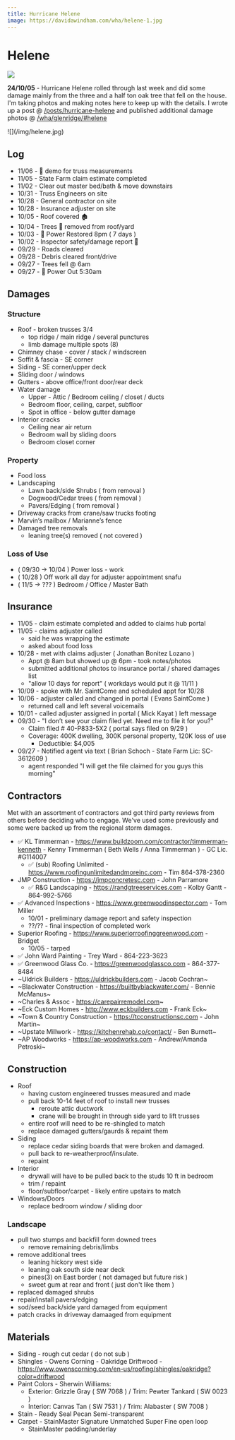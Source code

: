 ```yaml
---
title: Hurricane Helene
image: https://davidawindham.com/wha/helene-1.jpg
---
```


# Helene

![](/img/helene-1.jpg)

**24/10/05** - Hurricane Helene rolled through last week and did some damage mainly from the three and a half ton oak tree that fell on the house. I'm taking photos and making notes here to keep up with the details. I wrote up a post @ [/posts/hurricane-helene](/posts/hurricane-helene) and published additional damage photos @ [/wha/glenridge/#helene](https://davidawindham.com/wha/glenridge/#helene)

<div class="responsive-image-right">
![](/img/helene.jpg)
</div>

## Log

- 11/06 - 🔨 demo for truss measurements
- 11/05 - State Farm claim estimate completed
- 11/02 - Clear out master bed/bath & move downstairs 
- 10/31 - Truss Engineers on site
- 10/28 - General contractor on site
- 10/28 - Insurance adjuster on site
- 10/05 - Roof covered 🏚️
- 10/04 - Trees 🌳 removed from roof/yard
- 10/03 - 🔋 Power Restored 8pm ( 7 days )
- 10/02 - Inspector safety/damage report 📄
- 09/29 - Roads cleared 
- 09/28 - Debris cleared front/drive
- 09/27 - Trees fell @ 6am
- 09/27 - 🪫 Power Out 5:30am 

## Damages

### Structure

- Roof - broken trusses 3/4
  - top ridge / main ridge / several punctures
  - limb damage multiple spots (8)
- Chimney chase - cover / stack / windscreen
- Soffit & fascia - SE corner
- Siding - SE corner/upper deck
- Sliding door / windows
- Gutters - above office/front door/rear deck
- Water damage
  - Upper - Attic / Bedroom ceiling / closet / ducts
  - Bedroom floor, ceiling, carpet, subfloor
  - Spot in office - below gutter damage
- Interior cracks
  - Ceiling near air return
  - Bedroom wall by sliding doors
  - Bedroom closet corner


### Property

- Food loss
- Landscaping
  - Lawn back/side Shrubs ( from removal )
  - Dogwood/Cedar trees ( from removal )
  - Pavers/Edging ( from removal )
- Driveway cracks from crane/saw trucks footing
- Marvin’s mailbox / Marianne’s fence
- Damaged tree removals
  - leaning tree(s) removed ( not covered )

### Loss of Use

- ( 09/30 -> 10/04 ) Power loss - work
- ( 10/28 ) Off work all day for adjuster appointment snafu
- ( 11/5 -> ??? ) Bedroom / Office / Master Bath


## Insurance

- 11/05 - claim estimate completed and added to claims hub portal
- 11/05 - claims adjuster called
  - said he was wrapping the estimate
  - asked about food loss
- 10/28 - met with claims adjuster ( Jonathan Bonitez Lozano ) 
  - Appt @ 8am but showed up @ 6pm - took notes/photos
  - submitted additional photos to insurance portal / shared damages list
  - "allow 10 days for report" ( workdays would put it @ 11/11 )
- 10/09 - spoke with Mr. SaintCome and scheduled appt for 10/28
- 10/06 - adjuster called and changed in portal ( Evans SaintCome ) 
  - returned call and left several voicemails
- 10/01 - called adjuster assigned in portal ( Mick Kayat ) left message
- 09/30 - "I don’t see your claim filed yet. Need me to file it for you?"
  - Claim filed # 40-P833-5X2 ( portal says filed on 9/29 )
  - Coverage: 400K dwelling, 300K personal property, 120K loss of use
    - Deductible: $4,005
- 09/27 - Notified agent via text ( Brian Schoch - State Farm Lic: SC-3612609 )
  - agent responded "I will get the file claimed for you guys this morning"


## Contractors

Met with an assortment of contractors and got third party reviews from others before deciding who to engage. We've used some previously and some were backed up from the regional storm damages.

- ✅ KL Timmerman - https://www.buildzoom.com/contractor/timmerman-kenneth - Kenny Timmerman ( Beth Wells / Anna Timmerman ) - GC Lic. #G114007
  - ✅ (sub) Roofing Unlimited - https://www.roofingunlimitedandmoreinc.com - Tim 864-378-2360
- JMP Construction - https://jmpconcretesc.com - John Parramore
  - ✅ R&G Landscaping - https://randgtreeservices.com - Kolby Gantt - 864-992-5766
- ✅ Advanced Inspections - https://www.greenwoodinspector.com - Tom Miller 
  - 10/01 - preliminary damage report and safety inspection
  - ??/?? - final inspection of completed work
- Superior Roofing - https://www.superiorroofinggreenwood.com - Bridget
  - 10/05 - tarped
- ✅ John Ward Painting - Trey Ward - 864-223-3623
- ✅ Greenwood Glass Co. - https://greenwoodglassco.com - 864-377-8484
- ~Uldrick Builders - https://uldrickbuilders.com - Jacob Cochran~
- ~Blackwater Construction - https://builtbyblackwater.com/ - Bennie McManus~
- ~Charles & Assoc - https://carepairremodel.com~
- ~Eck Custom Homes - http://www.eckbuilders.com - Frank Eck~
- ~Town & Country Construction - https://tcconstructionsc.com - John Martin~
- ~Upstate Millwork - https://kitchenrehab.co/contact/ - Ben Burnett~
- ~AP Woodworks - https://ap-woodworks.com - Andrew/Amanda Petroski~



## Construction

- Roof
  - having custom engineered trusses measured and made
  - pull back 10-14 feet of roof to install new trusses
    - reroute attic ductwork
    - crane will be brought in through side yard to lift trusses
  - entire roof will need to be re-shingled to match
  - replace damaged gutters/gaurds & repaint them
- Siding
  - replace cedar siding boards that were broken and damaged.
  - pull back to re-weatherproof/insulate. 
  - repaint
- Interior
  - drywall will have to be pulled back to the studs 10 ft in bedroom
  - trim / repaint
  - floor/subfloor/carpet - likely entire upstairs to match
- Windows/Doors
  - replace bedroom window / sliding door

### Landscape

- pull two stumps and backfill form downed trees
  - remove remaining debris/limbs
- remove additional trees
  - leaning hickory west side
  - leaning oak south side near deck
  - pines(3) on East border ( not damaged but future risk )
  - sweet gum at rear and front ( just don't like them )
- replaced damaged shrubs
- repair/install pavers/edging
- sod/seed back/side yard damaged from equipment
- patch cracks in driveway damaaged from equipment

## Materials

- Siding - rough cut cedar ( do not sub )
- Shingles - Owens Corning - Oakridge Driftwood - https://www.owenscorning.com/en-us/roofing/shingles/oakridge?color=driftwood  
- Paint Colors - Sherwin Williams: 
  - Exterior: Grizzle Gray ( SW 7068 ) / Trim: Pewter Tankard ( SW 0023 )
  - Interior: Canvas Tan ( SW 7531 ) / Trim: Alabaster ( SW 7008 )
- Stain - Ready Seal Pecan Semi-transparent
- Carpet - StainMaster Signature Unmatched Super Fine open loop 
  - StainMaster padding/underlay